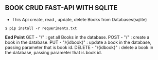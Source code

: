 ## BOOK CRUD FAST-API WITH SQLITE

- This Api create, read , update, delete Books from Databases(sqlite)

`$ pip install -r requeriments.txt`


**End Point**
GET - "/" : get all Books in the database.
POST - "/" : create a book in the database.
PUT - "/{idbook}" : update a book in the database, passing parameter that is book id.
DELETE - "/{idbook}" : delete a book in the database, passing parameter that is book id.
